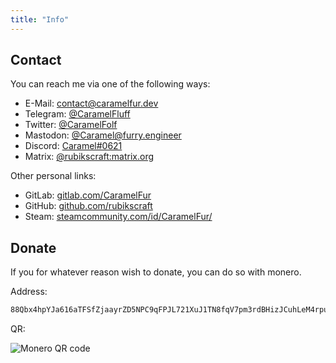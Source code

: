 ```yaml
---
title: "Info"
---
```


## Contact

You can reach me via one of the following ways:

- E-Mail: [contact@caramelfur.dev](mailto:contact@caramelfur.dev)
- Telegram: [@CaramelFluff](https://t.me/CaramelFluff)
- Twitter: [@CaramelFolf](https://twitter.com/CaramelFolf)
- Mastodon: [@Caramel@furry.engineer](https://furry.engineer/@Caramel)
- Discord: [Caramel#0621](https://discord.com/users/350013809311744001)
- Matrix: [@rubikscraft:matrix.org](https://matrix.to/#/@rubikscraft:matrix.org)

Other personal links:

- GitLab: [gitlab.com/CaramelFur](https://gitlab.com/CaramelFur)
- GitHub: [github.com/rubikscraft](https://github.com/rubikscraft)
- Steam: [steamcommunity.com/id/CaramelFur/](https://steamcommunity.com/id/CaramelFur/)

## Donate

If you for whatever reason wish to donate, you can do so with monero.

Address:

```txt
88Qbx4hpYJa616aTFSfZjaayrZD5NPC9qFPJL721XuJ1TN8fqV7pm3rdBHizJCuhLeM4rpuu6oiL61tXw6vrZeYbPeu4VdJ
```

QR:

![Monero QR code](/image/monero.svg "Scan using your crypto wallet")
